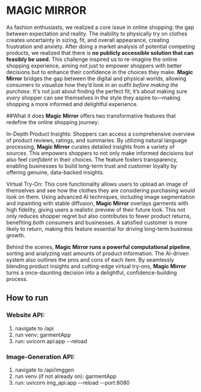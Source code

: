 # MAGIC MIRROR

As fashion enthusiasts, we realized a core issue in online shopping: the gap between expectation and reality. The inability to physically try on clothes creates uncertainty in sizing, fit, and overall appearance, creating frustration and anxiety. After doing a market analysis of potential competing products, we realized that there is **no publicly accessible solution that can feasibly be used.**
This challenge inspired us to re-imagine the online shopping experience, aiming not just to empower shoppers with better decisions but to enhance their confidence in the choices they make. **Magic Mirror** bridges the gap between the digital and physical worlds, allowing consumers to visualize how they’d look in an outfit _before making the purchase_. It's not just about finding the perfect fit; it’s about making sure _every_ shopper can see themselves in the style they aspire to—making shopping a more informed and delightful experience.

##What it does
**Magic Mirror** offers two transformative features that redefine the online shopping journey:

In-Depth Product Insights: Shoppers can access a comprehensive overview of product reviews, ratings, and summaries. By utilizing natural language processing, **Magic Mirror** curates detailed insights from a variety of sources. This empowers shoppers to not only make informed decisions but also feel _confident_ in their choices. The feature fosters transparency, enabling businesses to build long-term trust and customer loyalty by offering genuine, data-backed insights.

Virtual Try-On: This core functionality allows users to upload an image of themselves and see how the clothes they are considering purchasing would look on them. Using advanced AI techniques, including image segmentation and inpainting with stable diffusion, **Magic Mirror** overlays garments with high fidelity, giving users a realistic preview of their future look. This not only reduces shopper regret but also contributes to fewer product returns, benefiting _both_ consumers and businesses. A satisfied customer is more likely to return, making this feature essential for driving long-term business growth.

Behind the scenes, **Magic Mirror runs a powerful computational pipeline**, sorting and analyzing vast amounts of product information. The AI-driven system also outlines the pros and cons of each item. By seamlessly blending product insights and cutting-edge virtual try-ons, **Magic Mirror** turns a once-daunting decision into a delightful, confidence-building process.

## How to run
### Website API:
1. navigate to /api
2. run venv: garmentApp
3. run: uvicorn api:app --reload

### Image-Generation API:
1. navigate to /api/imggen
2. run venv (if not already on): garmentApp
3. run: uvicorn img_api:app --reload --port:8080
